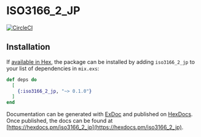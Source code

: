 # ISO3166_2_JP

[![CircleCI](https://circleci.com/gh/ecpplus/ex_iso3166_2_jp.svg?style=svg)](https://circleci.com/gh/ecpplus/ex_iso3166_2_jp)

## Installation

If [available in Hex](https://hex.pm/docs/publish), the package can be installed
by adding `iso3166_2_jp` to your list of dependencies in `mix.exs`:

```elixir
def deps do
  [
    {:iso3166_2_jp, "~> 0.1.0"}
  ]
end
```

Documentation can be generated with [ExDoc](https://github.com/elixir-lang/ex_doc)
and published on [HexDocs](https://hexdocs.pm). Once published, the docs can
be found at [https://hexdocs.pm/iso3166_2_jp](https://hexdocs.pm/iso3166_2_jp).


